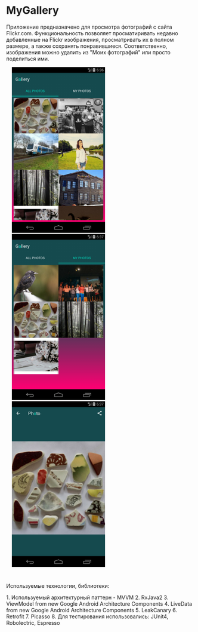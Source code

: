 <h1>MyGallery</h1>

<p> Приложение предназначено для просмотра фотографий с сайта Flickr.com. Функциональность позволяет просматиривать недавно добавленные на Flickr изображения, просматривать их в полном размере, а также сохранять понравившиеся. Соответственно, изображения можно удалить из "Моих фотографий" или просто поделиться ими.</p>

<img src="https://github.com/VeselinaZatchepina/gallery/blob/master/Screenshots/all_photos.png" width="250px" hspace="15"/><img src="https://github.com/VeselinaZatchepina/gallery/blob/master/Screenshots/my_photos.png" width="250px" hspace="15"/><img src="https://github.com/VeselinaZatchepina/gallery/blob/master/Screenshots/current_photo.png" width="250px" hspace="15"/>  

<h1></h1>
Используемые технологии, библиотеки:
<p></p>
  1. Используемый архитектурный паттерн - MVVM
  2. RxJava2
  3. ViewModel from new Google Android Architecture Components
  4. LiveData from new Google Android Architecture Components
  5. LeakCanary
  6. Retrofit
  7. Picasso
  8. Для тестирования использовались: JUnit4, Robolectric, Espresso
  <h1></h1>
